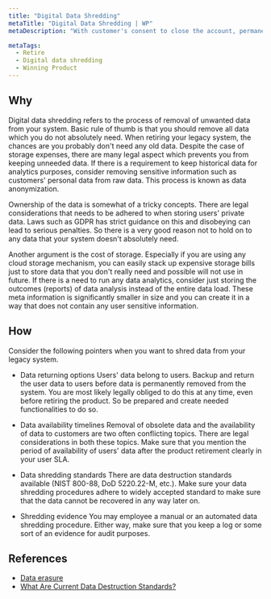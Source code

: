 ```yaml
---
title: "Digital Data Shredding"
metaTitle: "Digital Data Shredding | WP"
metaDescription: "With customer's consent to close the account, permanently delete data and provide a mechanism to export customer's data on request"

metaTags:
  - Retire
  - Digital data shredding
  - Winning Product 
---
```


## Why
Digital data shredding refers to the process of removal of unwanted data from your system. Basic rule of thumb is that you should remove all data which you do not absolutely need. When retiring your legacy system, the chances are you probably don't need any old data. Despite the case of storage expenses, there are many legal aspect which prevents you from keeping unneeded data. If there is a requirement to keep historical data for analytics purposes, consider removing sensitive information such as customers' personal data from raw data. This process is known as data anonymization. 

Ownership of the data is somewhat of a tricky concepts. There are legal considerations that needs to be adhered to when storing users' private data. Laws such as GDPR has strict guidance on this and disobeying can lead to serious penalties. So there is a very good reason not to hold on to any data that your system doesn't absolutely need.

Another argument is the cost of storage. Especially if you are using any cloud storage mechanism, you can easily stack up expensive storage bills just to store data that you don't really need and possible will not use in future. If there is a need to run any data analytics, consider just storing the outcomes (reports) of data analysis instead of the entire data load. These meta information is significantly smaller in size and you can create it in a way that does not contain any user sensitive information.


## How

Consider the following pointers when you want to shred data from your legacy system.

- Data returning options
Users' data belong to users. Backup and return the user data to users before data is permanently removed from the system. You are most likely legally obliged to do this at any time, even before retiring the product. So be prepared and create needed functionalities to do so.

- Data availability timelines
Removal of obsolete data and the availability of data to customers are two often conflicting topics. There are legal considerations in both these topics. Make sure that you mention the period of availability of users' data after the product retirement clearly in your user SLA.

- Data shredding standards
There are data destruction standards available (NIST 800-88, DoD 5220.22-M, etc.). Make sure your data shredding procedures adhere to widely accepted standard to make sure that the data cannot be recovered in any way later on.

- Shredding evidence
You may employee a manual or an automated data shredding procedure. Either way, make sure that you keep a log or some sort of an evidence for audit purposes.

## References

- [Data erasure](https://en.wikipedia.org/wiki/Data_erasure#Regulatory_compliance)
- [What Are Current Data Destruction Standards?](https://www.compucycle.com/2019/01/10/current-data-destruction-standards/)
